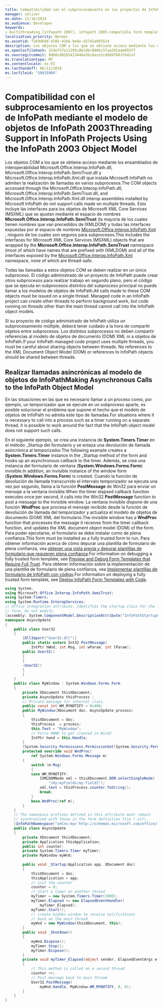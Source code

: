 ```yaml
---
title: Compatibilidad con el subprocesamiento en los proyectos de InfoPath mediante el modelo de objetos de InfoPath 2003
manager: soliver
ms.date: 11/16/2014
ms.audience: Developer
keywords:
- multithreading [infopath 2007], infopath 2003-compatible form templates,threading [InfoPath 2007], support for projects using InfoPath 2003 object model,InfoPath 2003-compatible form templates, threading support
localization_priority: Normal
ms.assetid: f269d64d-4102-426d-be8e-d2742a993524
description: Los objetos COM a los que se obtiene acceso mediante los ensamblados de interoperabilidad Microsoft.Office.Interop.InfoPath.dll, Microsoft.Office.Interop.InfoPath.SemiTrust.dll y Microsoft.Office.Interop.InfoPath.Xml.dll que instala Microsoft InfoPath no admiten la realización de llamadas en varios subprocesos. Esta regla se aplica también a las interfaces para objetos de Microsoft XML Core Services (MSXML) que se ajustan mediante el espacio de nombres Microsoft.Office.Interop.InfoPath.SemiTrust (la mayor parte de los cuales llevan el prefijo IXMLDOM) y a todas las interfaces que expone el espacio de nombres Microsoft.Office.Interop.InfoPath.Xml, que no son seguras para subprocesos.
ms.openlocfilehash: 314ef57e11295c0b2dbc9866c5faa392aab055ff
ms.sourcegitcommit: 9d60cd82b5413446e5bc8ace2cd689f683fb41a7
ms.translationtype: MT
ms.contentlocale: es-ES
ms.lasthandoff: 06/11/2018
ms.locfileid: "19815966"
---
```

# <a name="threading-support-in-infopath-projects-using-the-infopath-2003-object-model"></a><span data-ttu-id="1e037-105">Compatibilidad con el subprocesamiento en los proyectos de InfoPath mediante el modelo de objetos de InfoPath 2003</span><span class="sxs-lookup"><span data-stu-id="1e037-105">Threading Support in InfoPath Projects Using the InfoPath 2003 Object Model</span></span>

<span data-ttu-id="1e037-106">Los objetos COM a los que se obtiene acceso mediante los ensamblados de interoperabilidad Microsoft.Office.Interop.InfoPath.dll, Microsoft.Office.Interop.InfoPath.SemiTrust.dll y Microsoft.Office.Interop.InfoPath.Xml.dll que instala Microsoft InfoPath no admiten la realización de llamadas en varios subprocesos.</span><span class="sxs-lookup"><span data-stu-id="1e037-106">The COM objects accessed through the Microsoft.Office.Interop.InfoPath.dll, Microsoft.Office.Interop.InfoPath.SemiTrust.dll, and Microsoft.Office.Interop.InfoPath.Xml.dll interop assemblies installed by Microsoft InfoPath do not support calls made on multiple threads.</span></span> <span data-ttu-id="1e037-107">Esto incluye las interfaces para los objetos de Microsoft XML Core Services (MSXML) que se ajustan mediante el espacio de nombres **Microsoft.Office.Interop.InfoPath.SemiTrust** (la mayoría de los cuales tienen nombres que van precedidos de IXMLDOM) y todas las interfaces expuestas por el espacio de nombres [Microsoft.Office.Interop.InfoPath.Xml](https://msdn.microsoft.com/en-us/library/microsoft.office.interop.infopath.xml) , ninguno de los cuales son seguros para subprocesos.</span><span class="sxs-lookup"><span data-stu-id="1e037-107">This includes the interfaces for Microsoft XML Core Services (MSXML) objects that are wrapped by the **Microsoft.Office.Interop.InfoPath.SemiTrust** namespace (most of which have names that are prefixed with IXMLDOM) and all of the interfaces exposed by the [Microsoft.Office.Interop.InfoPath.Xml](https://msdn.microsoft.com/en-us/library/microsoft.office.interop.infopath.xml)  namespace, none of which are thread-safe.</span></span> 
  
<span data-ttu-id="1e037-p103">Todas las llamadas a estos objetos COM se deben realizar en un único subproceso. El código administrado de un proyecto de InfoPath puede crear otros subprocesos para realizar trabajo en segundo plano, pero el código que se ejecuta en subprocesos distintos del subproceso principal no puede llamar a los modelos de objetos de InfoPath.</span><span class="sxs-lookup"><span data-stu-id="1e037-p103">All calls made to these COM objects must be issued on a single thread. Managed code in an InfoPath project can create other threads to perform background work, but code running on threads other than the main thread cannot call into the InfoPath object models.</span></span>
  
<span data-ttu-id="1e037-p104">Si su proyecto de código administrado de InfoPath utiliza un subprocesamiento múltiple, deberá tener cuidado a la hora de compartir objetos entre subprocesos. Los distintos subprocesos no deben compartir referencias al modelo de objetos de documento (DOM) XML ni a objetos de InfoPath.</span><span class="sxs-lookup"><span data-stu-id="1e037-p104">If your InfoPath managed code project uses multiple threads, you must be careful about sharing objects between threads. No references to the XML Document Object Model (DOM) or references to InfoPath objects should be shared between threads.</span></span> 
  
## <a name="making-asynchronous-calls-to-the-infopath-object-model"></a><span data-ttu-id="1e037-112">Realizar llamadas asincrónicas al modelo de objetos de InfoPath</span><span class="sxs-lookup"><span data-stu-id="1e037-112">Making Asynchronous Calls to the InfoPath Object Model</span></span>

<span data-ttu-id="1e037-113">En las situaciones en las que es necesario llamar a un proceso como, por ejemplo, un temporizador que se ejecute en un subproceso aparte, es posible solucionar el problema que supone el hecho que el modelo de objetos de InfoPath no admita este tipo de llamadas.</span><span class="sxs-lookup"><span data-stu-id="1e037-113">For situations where it is necessary to call into a process such as a timer running on a separate thread, it is possible to work around the fact that the InfoPath object model does not support such calls.</span></span> 
  
<span data-ttu-id="1e037-114">En el siguiente ejemplo, se crea una instancia de **System.Timers.Timer** en el método _Startup del formulario y se enlaza una devolución de llamada asincrónica al temporizador.</span><span class="sxs-lookup"><span data-stu-id="1e037-114">The following example creates a **System.Timers.Timer** instance in the _Startup method of the form and hooks up an asynchronous callback to the timer.</span></span> <span data-ttu-id="1e037-115">Además, se crea una instancia del formulario de ventana (**System.Windows.Forms.Form**) invisible.</span><span class="sxs-lookup"><span data-stu-id="1e037-115">In addition, an invisible instance of the window form (**System.Windows.Forms.Form**) is created.</span></span> <span data-ttu-id="1e037-116">Cuando la función de devolución de llamada transcurrido el intervalo temporizador se ejecuta una vez por segundo, llama a la función **PostMessage** de Win32 para enviar un mensaje a la ventana invisible.</span><span class="sxs-lookup"><span data-stu-id="1e037-116">When the timer elapsed callback function executes once per second, it calls into the Win32 **PostMessage** function to post a message to the invisible window.</span></span> <span data-ttu-id="1e037-117">La ventana invisible dispone de una función **WndProc** que procesa el mensaje recibido desde la función de devolución de llamada del temporizador y actualiza el modelo de objetos de documento (DOM) XML del formulario.</span><span class="sxs-lookup"><span data-stu-id="1e037-117">The invisible window has a **WndProc** function that processes the message it receives from the timer callback function, and updates the XML document object model (DOM) of the form.</span></span> <span data-ttu-id="1e037-118">Para poder ejecutarse, el formulario se debe instalar como de plena confianza.</span><span class="sxs-lookup"><span data-stu-id="1e037-118">This form must be installed as a fully trusted form to run.</span></span> <span data-ttu-id="1e037-119">Para obtener información acerca de cómo depurar una plantilla de formulario de plena confianza, vea [obtener una vista previa y depurar plantillas de formulario que requieren plena confianza](how-to-preview-and-debug-form-templates-that-require-full-trust.md).</span><span class="sxs-lookup"><span data-stu-id="1e037-119">For information on debugging a fully trusted form template, see [Preview and Debug Form Templates that Require Full Trust](how-to-preview-and-debug-form-templates-that-require-full-trust.md).</span></span> <span data-ttu-id="1e037-120">Para obtener información sobre la implementación de una plantilla de formulario de plena confianza, vea [Implementar plantillas de formulario de InfoPath con código](how-to-deploy-infopath-form-templates-with-code.md).</span><span class="sxs-lookup"><span data-stu-id="1e037-120">For information on deploying a fully trusted form template, see [Deploy InfoPath Form Templates with Code](how-to-deploy-infopath-form-templates-with-code.md).</span></span>
  
```cs
using System;
using Microsoft.Office.Interop.InfoPath.SemiTrust;
using System.Timers;
using System.Runtime.InteropServices;
// Office integration attribute. Identifies the startup class for the
// form. Do not modify.
[assembly: System.ComponentModel.DescriptionAttribute("InfoPathStartupClass, Version=1.0, Class=AsyncUpdate.AsyncUpdate")]
namespace AsyncUpdate
{
    public class User32
    {
        [DllImport("User32.dll")]
        public static extern Int32 PostMessage(
            IntPtr hWnd, int Msg, int wParam, int lParam);
        public User32()
        {    
        }
        ~User32()
        {
        }
    }
    public class MyWindow : System.Windows.Forms.Form
    {
        private XDocument thisXDocument;
        private AsyncUpdate thisProcess ;
        // Private message for internal class.
        public const int WM_MYNOTIFY = 0x400;
        public MyWindow(XDocument doc, AsyncUpdate process)
        {
            thisXDocument = doc;
            thisProcess  = process;
            this.Text = "MyWindow";
            // Force HWND to get created in Win32
            IntPtr hwnd = this.Handle; 
        }
        [System.Security.Permissions.PermissionSet(System.Security.Permissions.SecurityAction.Demand, Name="FullTrust")]
        protected override void WndProc(
            ref System.Windows.Forms.Message m) 
        {
            switch (m.Msg)
            {
            case WM_MYNOTIFY:
                IXMLDOMNode xml = thisXDocument.DOM.selectSingleNode(
                    "/my:myFields/my:field1");
                xml.text = thisProcess.counter.ToString();
                break;                
            }
            base.WndProc(ref m);
        }
    }
    // The namespace prefixes defined in this attribute must remain 
    // synchronized with those in the form definition file (.xsf).
    [InfoPathNamespace("xmlns:my='http://schemas.microsoft.com/office/infopath/2003/myXSD/2004-02-11T23-29-59'")]
    public class AsyncUpdate
    {
        private XDocument thisXDocument;
        private Application thisApplication;
        public int counter;
        private System.Timers.Timer myTimer;
        private MyWindow myWnd;
    
        public void _Startup(Application app, XDocument doc)
        {
            thisXDocument = doc;
            thisApplication = app;
            // init the counter
            counter = 0;
            // Start a timer on another thread
            myTimer = new System.Timers.Timer(1000);
            myTimer.Elapsed += new ElapsedEventHandler(
                myTimer_Elapsed);
            myTimer.Start();
            // create hidden window to receive notifications 
            // back on the main thread
            myWnd = new MyWindow(thisXDocument, this);
        }
        public void _Shutdown()
        {
            myWnd.Dispose();
            myTimer.Stop();
            myTimer.Dispose();
        }
        private void myTimer_Elapsed(object sender, ElapsedEventArgs e)
        {
            // This method is called on a second thread
            counter ++;
            // Post message back to main thread
            User32.PostMessage(
                myWnd.Handle, MyWindow.WM_MYNOTIFY, 0, 0);
        }
    }
}

```



